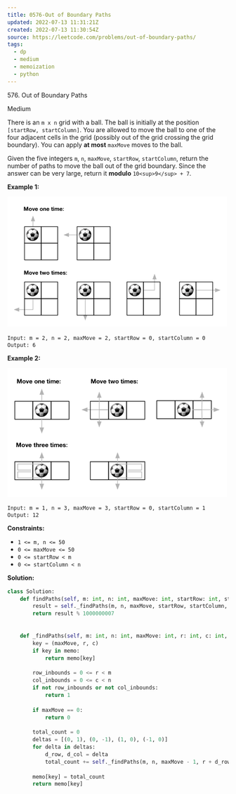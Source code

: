 ```yaml
---
title: 0576-Out of Boundary Paths
updated: 2022-07-13 11:31:21Z
created: 2022-07-13 11:30:54Z
source: https://leetcode.com/problems/out-of-boundary-paths/
tags:
  - dp
  - medium
  - memoization
  - python
---
```


576\. Out of Boundary Paths

Medium

There is an `m x n` grid with a ball. The ball is initially at the position `[startRow, startColumn]`. You are allowed to move the ball to one of the four adjacent cells in the grid (possibly out of the grid crossing the grid boundary). You can apply **at most** `maxMove` moves to the ball.

Given the five integers `m`, `n`, `maxMove`, `startRow`, `startColumn`, return the number of paths to move the ball out of the grid boundary. Since the answer can be very large, return it **modulo** `10<sup>9</sup> + 7`.

**Example 1:**

<img width="500" height="296" src="../_resources/out_of_boundary_paths_1_dea0df4552ca4af29d7ac7b70c.png"/>

```
Input: m = 2, n = 2, maxMove = 2, startRow = 0, startColumn = 0
Output: 6

```

**Example 2:**

<img width="500" height="293" src="../_resources/out_of_boundary_paths_2_eabfd9de8b924a4caf7f747e3c.png"/>

```
Input: m = 1, n = 3, maxMove = 3, startRow = 0, startColumn = 1
Output: 12

```

**Constraints:**

- `1 <= m, n <= 50`
- `0 <= maxMove <= 50`
- `0 <= startRow < m`
- `0 <= startColumn < n`

**Solution:**
```python
class Solution:
    def findPaths(self, m: int, n: int, maxMove: int, startRow: int, startColumn: int) -> int: 
        result = self._findPaths(m, n, maxMove, startRow, startColumn, {})
        return result % 1000000007
    
    
    def _findPaths(self, m: int, n: int, maxMove: int, r: int, c: int, memo: dict) -> int:
        key = (maxMove, r, c)
        if key in memo:
            return memo[key]
        
        row_inbounds = 0 <= r < m
        col_inbounds = 0 <= c < n
        if not row_inbounds or not col_inbounds:
            return 1
        
        if maxMove == 0:
            return 0
        
        total_count = 0
        deltas = [(0, 1), (0, -1), (1, 0), (-1, 0)]
        for delta in deltas:
            d_row, d_col = delta
            total_count += self._findPaths(m, n, maxMove - 1, r + d_row, c + d_col, memo)
            
        memo[key] = total_count
        return memo[key]